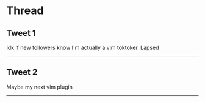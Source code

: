 # Thread

## Tweet 1

Idk if new followers know I'm actually a vim toktoker. Lapsed

---

## Tweet 2

Maybe my next vim plugin

---

